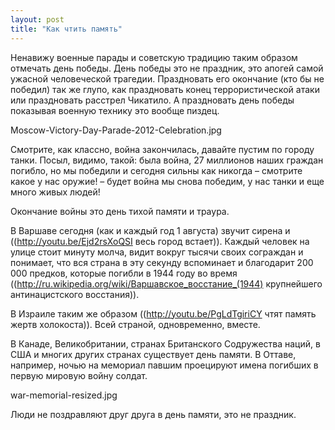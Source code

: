 ```yaml
---
layout: post
title: "Как чтить память"
---
```

Ненавижу военные парады и советскую традицию таким образом отмечать день победы. День победы это не праздник, это апогей самой ужасной человеческой трагедии. Праздновать его окончание (кто бы не победил) так же глупо, как праздновать конец террористической атаки или праздновать расстрел Чикатило. А праздновать день победы показывая военную технику это вообще пиздец.

Moscow-Victory-Day-Parade-2012-Celebration.jpg

Смотрите, как классно, война закончилась, давайте пустим по городу танки. Посыл, видимо, такой: была война, 27 миллионов наших граждан погибло, но мы победили и сегодня сильны как никогда – смотрите какое у нас оружие! – будет война мы снова победим, у нас танки и еще много живых людей!

Окончание войны это день тихой памяти и траура. 

В Варшаве сегодня (как и каждый год 1 августа) звучит сирена и ((http://youtu.be/Ejd2rsXoQSI весь город встает)). Каждый человек на улице стоит минуту молча, видит вокруг тысячи своих сограждан и понимает, что вся страна в эту секунду вспоминает и благодарит 200 000 предков, которые погибли в 1944 году во время ((http://ru.wikipedia.org/wiki/Варшавское_восстание_(1944) крупнейшего антинацистского восстания)). 

В Израиле таким же образом ((http://youtu.be/PgLdTgiriCY чтят память жертв холокоста)). Всей страной, одновременно, вместе.

В Канаде, Великобритании, странах Британского Содружества наций, в США и многих других странах существует день памяти. В Оттаве, например, ночью на мемориал павшим проецируют имена погибших в первую мировую войну солдат. 

war-memorial-resized.jpg

Люди не поздравляют друг друга в день памяти, это не праздник.
